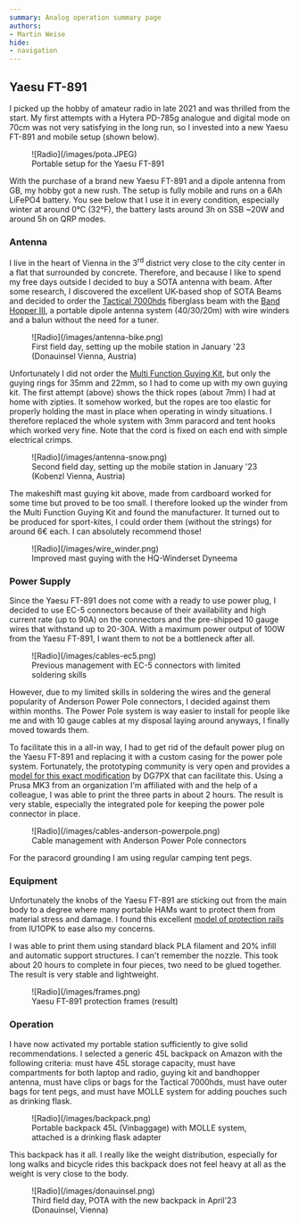 ```yaml
---
summary: Analog operation summary page
authors:
- Martin Weise
hide:
- navigation
---
```


## Yaesu FT-891

I picked up the hobby of amateur radio in late 2021 and was thrilled from the start. My first attempts with a Hytera
PD-785g analogue and digital mode on 70cm was not very satisfying in the long run, so I invested into a new Yaesu FT-891
and mobile setup (shown below).

<figure markdown>
  ![Radio](/images/pota.JPEG)
  <figcaption>Portable setup for the Yaesu FT-891</figcaption>
</figure>

With the purchase of a brand new Yaesu FT-891 and a dipole antenna from GB, my hobby got a new rush. The setup is fully
mobile and runs on a 6Ah LiFePO4 battery. You see below that I use it in every condition, especially winter at around
0°C (32°F), the battery lasts around 3h on SSB ~20W and around 5h on QRP modes.

### Antenna

I live in the heart of Vienna in the 3<sup>rd</sup> district very close to the city center in a flat that surrounded by
concrete. Therefore, and because I like to spend my free days outside I decided to buy a SOTA antenna with beam.
After some research, I discovered the excellent UK-based shop of SOTA Beams and decided to order
the [Tactical 7000hds](https://www.sotabeams.co.uk/tactical-7000hds-compact-heavy-duty-7-m-23-ft-mast/) fiberglass
beam with the [Band Hopper III](https://www.sotabeams.co.uk/band-hopper-iii-three-band-linked-dipole/), a portable
dipole antenna system (40/30/20m) with wire winders and a balun without the need for a tuner.

<figure markdown>
  ![Radio](/images/antenna-bike.png)
  <figcaption>First field day, setting up the mobile station in January '23 (Donauinsel Vienna, Austria)</figcaption>
</figure>

Unfortunately I did not order the [Multi Function Guying Kit](https://www.sotabeams.co.uk/multi-function-guying-kit/),
but only the guying rings for 35mm and 22mm, so I had to come up with my own guying kit. The first attempt (above) shows
the thick ropes (about 7mm) I had at home with zipties. It somehow worked, but the ropes are too elastic for properly
holding the mast in place when operating in windy situations. I therefore replaced the whole system with 3mm paracord
and tent hooks which worked very fine. Note that the cord is fixed on each end with simple electrical crimps.

<figure markdown>
  ![Radio](/images/antenna-snow.png)
  <figcaption>Second field day, setting up the mobile station in January '23 (Kobenzl Vienna, Austria)</figcaption>
</figure>

The makeshift mast guying kit above, made from cardboard worked for some time but proved to be too small. I therefore
looked up the winder from the Multi Function Guying Kit and found the manufacturer. It turned out to be produced for
sport-kites, I could order them (without the strings) for around 6€ each. I can absolutely recommend those!

<figure markdown>
  ![Radio](/images/wire_winder.png)
  <figcaption>Improved mast guying with the HQ-Winderset Dyneema</figcaption>
</figure>

### Power Supply

Since the Yaesu FT-891 does not come with a ready to use power plug, I decided to use EC-5 connectors because of
their availability and high current rate (up to 90A) on the connectors and the pre-shipped 10 gauge wires that withstand
up to 20-30A. With a maximum power output of 100W from the Yaesu FT-891, I want them to not be a bottleneck after all.

<figure markdown>
  ![Radio](/images/cables-ec5.png)
  <figcaption>Previous management with EC-5 connectors with limited soldering skills</figcaption>
</figure>

However, due to my limited skills in soldering the wires and the general popularity of Anderson Power Pole connectors,
I decided against them within months. The Power Pole system is way easier to install for people like me and with 10
gauge cables at my disposal laying around anyways, I finally moved towards them.

To facilitate this in a all-in way, I had to get rid of the default power plug on the Yaesu FT-891 and replacing it with
a custom casing for the power pole system. Fortunately, the prototyping community is very open and provides
a [model for this exact modification](https://www.thingiverse.com/thing:5443777) by DG7PX that can facilitate this.
Using a Prusa MK3 from an organization I'm affiliated with and the help of a colleague, I was able to print the three
parts in about 2 hours. The result is very stable, especially the integrated pole for keeping the power pole connector
in place.

<figure markdown>
  ![Radio](/images/cables-anderson-powerpole.png)
  <figcaption>Cable management with Anderson Power Pole connectors</figcaption>
</figure>

For the paracord grounding I am using regular camping tent pegs.

### Equipment

Unfortunately the knobs of the Yaesu FT-891 are sticking out from the main body to a degree where many portable HAMs
want to protect them from material stress and damage. I found this
excellent [model of protection rails](https://www.thingiverse.com/thing:4757295) from IU1OPK to ease also my concerns.

I was able to print them using standard black PLA filament and 20% infill and automatic support structures. I can't
remember the nozzle. This took about 20 hours to complete in four pieces, two need to be glued together. The result is
very stable and lightweight.

<figure markdown>
  ![Radio](/images/frames.png)
  <figcaption>Yaesu FT-891 protection frames (result)</figcaption>
</figure>

### Operation

I have now activated my portable station sufficiently to give solid recommendations. I selected a generic 45L backpack
on Amazon with the following criteria: must have 45L storage capacity, must have compartments for both laptop and radio,
guying kit and bandhopper antenna, must have clips or bags for the Tactical 7000hds, must have outer bags for tent pegs,
and must have MOLLE system for adding pouches such as drinking flask.

<figure markdown>
  ![Radio](/images/backpack.png)
  <figcaption>Portable backpack 45L (Vinbaggage) with MOLLE system, attached is a drinking flask adapter</figcaption>
</figure>

This backpack has it all. I really like the weight distribution, especially for long walks and bicycle rides this
backpack does not feel heavy at all as the weight is very close to the body.

<figure markdown>
  ![Radio](/images/donauinsel.png)
  <figcaption>Third field day, POTA with the new backpack in April'23 (Donauinsel, Vienna)</figcaption>
</figure>
